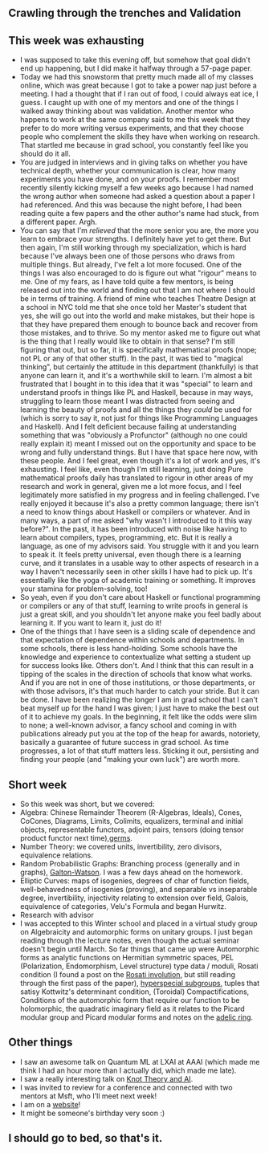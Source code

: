 ## Crawling through the trenches and Validation

## This week was exhausting
- I was supposed to take this evening off, but somehow that goal didn't end up happening, but I did make it halfway through a 57-page paper.
- Today we had this snowstorm that pretty much made all of my classes online, which was great because I got to take a power nap just before
a meeting. I had a thought that if I ran out of food, I could always eat ice, I guess.
I caught up with one of my mentors and one of the things I walked away thinking about was validation. Another mentor who happens
to work at the same company said to me this week that they prefer to do more writing versus experiments, and that they choose people who
complement the skills they have when working on research. That startled me because in grad school, you constantly feel like you should do it all.
- You are judged in interviews and in giving talks on whether you have technical depth, whether your communication is clear, how many experiments
you have done, and on your proofs. I remember most recently silently kicking myself a few weeks ago because I had named the wrong author when
someone had asked a question about a paper I had referenced. And this was because the night before, I had been reading quite a few papers and 
the other author's name had stuck, from a different paper. Argh.
- You can say that I'm *relieved* that the more senior you are, the more you learn to embrace your strengths. I definitely have yet to get there.
But then again, I'm still working through my specialization, which is hard because I've always been one of those persons who draws from multiple
things. But already, I've felt a lot more focused. One of the things I was also encouraged to do is figure out what "rigour" means to me.
One of my fears, as I have told quite a few mentors, is being released out into the world and finding out that I am not where I should be in terms
of training. A friend of mine who teaches Theatre Design at a school in NYC told me that she once told her Master's student that yes, she will
go out into the world and make mistakes, but their hope is that they have prepared them enough to bounce back and recover from those mistakes,
and to thrive.
So my mentor asked me to figure out what is the thing that I really would like to obtain in that sense? I'm still figuring that out, but so far, 
it is specifically mathematical proofs (nope; not PL or any of that other stuff). In the past, it was tied to "magical thinking", but certainly the
attitude in this department (thankfully) is that anyone can learn it, and it's a worthwhile skill to learn. I'm almost a bit frustrated that I bought
in to this idea that it was "special" to learn and understand proofs in things like PL and Haskell, because in may ways, struggling to learn those
meant I was distracted from seeing and learning the beauty of proofs and all the things they *could* be used for (which is sorry to say it, not just
for things like Programming Languages and Haskell). And I felt deficient because failing at understanding something that was "obviously a Profunctor"
(although no one could really explain it) meant I missed out on the opportunity and space to be wrong and fully understand things. But I have that space 
here now, with these people. And I feel great, even though it's a lot of work and yes, it's exhausting.
I feel like, even though I'm still learning, just doing Pure mathematical proofs daily has translated to rigour in other areas of my research and work in general, given me a lot more focus,
and I feel legitimately more satisfied in my progress and in feeling challenged. I've really enjoyed it because it's also a pretty common language; there isn't
a need to know things about Haskell or compilers or whatever. And in many ways, a part of me asked "why wasn't I introduced to it this way before?". In the past,
it has been introduced with noise like having to learn about compilers, types, programming, etc. But it is really a language, as one of my advisors said.
You struggle with it and you learn to speak it. 
It feels pretty universal, even though there is a learning curve, and it translates in a usable
way to other aspects of research in a way I haven't necessarily seen in other skills I have had to pick up. It's essentially like the yoga of academic 
training or something. It improves your stamina for problem-solving, too!
- So yeah, even if you don't care about Haskell or functional programming or compilers or any of that stuff, learning to write proofs in general is
just a great skill, and you shouldn't let anyone make you feel badly about learning it. If you want to learn it, just do it!
- One of the things that I have seen is a sliding scale of dependence and that expectation of dependence within schools and departments. In some schools,
there is less hand-holding. Some schools have the knowledge and experience to contextualize what setting a student up for success looks like. Others don't.
And I think that this can result in a tipping of the scales in the direction of schools that know what works. And if you are not in one of those institutions,
or those departments, or with those advisors, it's that much harder to catch your stride. But it can be done. I have been realizing the longer I am in grad school
that I can't beat myself up for the hand I was given; I just have to make the best out of it to achieve my goals. In the beginning, it felt like the odds were slim
to none; a well-known advisor, a fancy school and coming in with publications already put you at the top of the heap for awards, notoriety, basically a guarantee
of future success in grad school. As time progresses, a lot of that stuff matters less. Sticking it out, persisting and finding your people (and "making your own luck") are worth more.

## Short week
- So this week was short, but we covered:
- Algebra: Chinese Remainder Theorem (R-Algebras, Ideals), Cones, CoCones, Diagrams, Limits, Colimits, equalizers, terminal and initial objects,
representable functors, adjoint pairs, tensors (doing tensor product functor next time),[germs](https://ncatlab.org/nlab/show/germ).
- Number Theory: we covered units, invertibility, zero divisors, equivalence relations.
- Random Probabilistic Graphs: Branching process (generally and in graphs), [Galton-Watson](https://en.wikipedia.org/wiki/Galton%E2%80%93Watson_process). I was a few days ahead on the homework.
- Elliptic Curves: maps of isogenies, degrees of char of function fields, well-behavedness of isogenies (proving), and separable vs inseparable degree, invertibility,
injectivity relating to extension over field, Galois, equivalence of categories, Velu's Formula and began Hurwitz.
- Research with advisor
- I was accepted to this Winter school and placed in a virtual study group on Algebraicity and automorphic forms on unitary groups. I just began reading
through the lecture notes, even though the actual seminar doesn't begin until March. So far things that came up were Automorphic forms as analytic 
functions on Hermitian symmetric spaces, PEL (Polarization, Endomorphism, Level structure) type data / moduli, Rosati condition (I found a post on the
[Rosati involution](http://www.martinorr.name/blog/2012/12/05/rosati-involutions/), but still reading through the first pass of the paper),
[hyperspecial subgroups](https://en.wikipedia.org/wiki/Hyperspecial_subgroup), tuples that satisy Kottwitz's determinant condition, (Toroidal) Compactifications,
Conditions of the automorphic form that require our function to be holomorphic, the quadratic imaginary field as it relates to the Picard modular group and 
Picard modular forms and notes on the [adelic ring](https://en.wikipedia.org/wiki/Adele_ring).

## Other things
- I saw an awesome talk on Quantum ML at LXAI at AAAI (which made me think I had an hour more than I actually did, which made me late).
- I saw a really interesting talk on [Knot Theory and AI](https://www.youtube.com/watch?v=UPCI1-ZvwOg).
- I was invited to review for a conference and connected with two mentors at Msft, who I'll meet next week!
- I am on a [website](https://www.microsoft.com/en-us/research/academic-program/rl-open-source-fest/#!alumni)!
- It might be someone's birthday very soon :)

## I should go to bed, so that's it.




